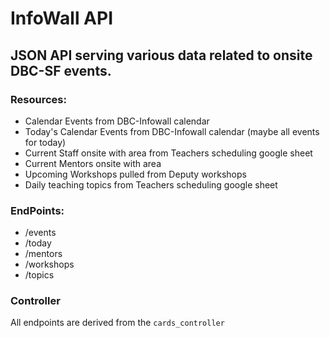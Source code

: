 # InfoWall API

## JSON API serving various data related to onsite DBC-SF events.

### Resources:
  - Calendar Events from DBC-Infowall calendar
  - Today's Calendar Events from DBC-Infowall calendar (maybe all events for today)
  - Current Staff onsite with area from Teachers scheduling google sheet
  - Current Mentors onsite with area
  - Upcoming Workshops pulled from Deputy workshops
  - Daily teaching topics from Teachers scheduling google sheet


### EndPoints:
  - /events
  - /today
  - /mentors
  - /workshops
  - /topics

### Controller
All endpoints are derived from the ```cards_controller```
